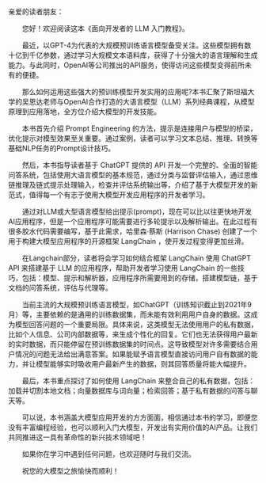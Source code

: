 亲爱的读者朋友：

&emsp;&emsp;您好！欢迎阅读这本《面向开发者的 LLM 入门教程》。

&emsp;&emsp;最近，以GPT-4为代表的大规模预训练语言模型备受关注。这些模型拥有数十亿到千亿参数，通过学习大规模文本语料库，获得了十分强大的语言理解和生成能力。与此同时，OpenAI等公司推出的API服务，使得访问这些模型变得前所未有的便捷。

&emsp;&emsp;那么如何运用这些强大的预训练模型开发实用的应用呢?本书汇聚了斯坦福大学的吴恩达老师与OpenAI合作打造的大语言模型（LLM）系列经典课程，从模型原理到应用落地，全方位介绍大模型的开发技能。

&emsp;&emsp;本书首先介绍 Prompt Engineering 的方法，提示是连接用户与模型的桥梁，优化提示对模型效果至关重要。通过案例，读者可以学习文本总结、推理、转换等基础NLP任务的Prompt设计技巧。

&emsp;&emsp;然后，本书指导读者基于 ChatGPT 提供的 API 开发一个完整的、全面的智能问答系统，包括使用大语言模型的基本规范，通过分类与监督评估输入，通过思维链推理及链式提示处理输入，检查并评估系统输出等，介绍了基于大模型开发的新范式，值得每一个有志于使用大模型开发应用程序的开发者学习。

&emsp;&emsp;通过对LLM或大型语言模型给出提示(prompt)，现在可以比以往更快地开发AI应用程序，但是一个应用程序可能需要进行多轮提示以及解析输出。在此过程有很多胶水代码需要编写，基于此需求，哈里森·蔡斯 (Harrison Chase) 创建了一个用于构建大模型应用程序的开源框架 LangChain ，使开发过程变得更加丝滑。

&emsp;&emsp;在Langchain部分，读者将会学习如何结合框架 LangChain 使用 ChatGPT API 来搭建基于 LLM 的应用程序，帮助开发者学习使用 LangChain 的一些技巧，包括：模型、提示和解析器，应用程序所需要用到的存储，搭建模型链，基于文档的问答系统，评估与代理等。

&emsp;&emsp;当前主流的大规模预训练语言模型，如ChatGPT（训练知识截止到2021年9月）等，主要依赖的是通用的训练数据集，而未能有效利用用户自身的数据。这成为模型回答问题的一个重要局限。具体来说，这类模型无法使用用户的私有数据，比如个人信息、公司内部数据等，来生成个性化的回复。它们也无法获得用户最新的实时数据，而只能停留在预训练数据集的时间点。这导致模型对许多需要结合用户情况的问题无法给出满意答案。如果能赋予语言模型直接访问用户自有数据的能力，并让模型能够实时吸收用户最新产生的数据，则其回答质量将能大幅提升。

&emsp;&emsp;最后，本书重点探讨了如何使用 LangChain 来整合自己的私有数据，包括：加载并切割本地文档；向量数据库与词向量；检索回答；基于私有数据的问答与聊天等。

&emsp;&emsp;可以说，本书涵盖大模型应用开发的方方面面，相信通过本书的学习，即便您没有丰富编程经验，也可以顺利入门大模型，开发出有实用价值的AI产品。让我们共同推进这一具有革命性的新兴技术领域吧！

&emsp;&emsp;如果你在学习中遇到任何问题，也欢迎随时与我们交流。

&emsp;&emsp;祝您的大模型之旅愉快而顺利！